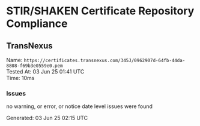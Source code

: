 # STIR/SHAKEN Certificate Repository Compliance

## TransNexus

Name: `https://certificates.transnexus.com/345J/0962907d-64fb-44da-8808-f69b3e0559e0.pem`\
Tested At: 03 Jun 25 01:41 UTC\
Time: 10ms

### Issues

no warning, or error, or notice date level issues were found

Generated: 03 Jun 25 02:15 UTC